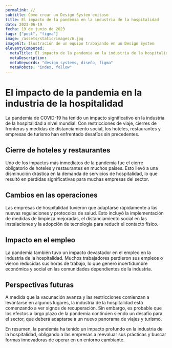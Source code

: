 ```yaml
---
permalink: //
subtitle: Cómo crear un Design System exitoso
title: El impacto de la pandemia en la industria de la hospitalidad
date: 2023-06-19
fecha: 19 de junio de 2023
tags: ["post", "figma"]
image: /assets/static/images/6.jpg
imageAlt: Ilustración de un equipo trabajando en un Design System
eleventyComputed:
  metaTitle: El impacto de la pandemia en la industria de la hospitalidad
  metaDescription: 
  metaKeywords: "design systems, diseño, figma"
  metaRobots: "index, follow"
---
```


# El impacto de la pandemia en la industria de la hospitalidad

La pandemia de COVID-19 ha tenido un impacto significativo en la industria de la hospitalidad a nivel mundial. Con restricciones de viaje, cierres de fronteras y medidas de distanciamiento social, los hoteles, restaurantes y empresas de turismo han enfrentado desafíos sin precedentes.

## Cierre de hoteles y restaurantes

Uno de los impactos más inmediatos de la pandemia fue el cierre obligatorio de hoteles y restaurantes en muchos países. Esto llevó a una disminución drástica en la demanda de servicios de hospitalidad, lo que resultó en pérdidas significativas para muchas empresas del sector.

## Cambios en las operaciones

Las empresas de hospitalidad tuvieron que adaptarse rápidamente a las nuevas regulaciones y protocolos de salud. Esto incluyó la implementación de medidas de limpieza mejoradas, el distanciamiento social en las instalaciones y la adopción de tecnología para reducir el contacto físico.

## Impacto en el empleo

La pandemia también tuvo un impacto devastador en el empleo en la industria de la hospitalidad. Muchos trabajadores perdieron sus empleos o vieron reducidas sus horas de trabajo, lo que generó incertidumbre económica y social en las comunidades dependientes de la industria.

## Perspectivas futuras

A medida que la vacunación avanza y las restricciones comienzan a levantarse en algunos lugares, la industria de la hospitalidad está comenzando a ver signos de recuperación. Sin embargo, es probable que los efectos a largo plazo de la pandemia continúen siendo un desafío para el sector, que deberá adaptarse a un nuevo panorama de viajes y turismo.

En resumen, la pandemia ha tenido un impacto profundo en la industria de la hospitalidad, obligando a las empresas a reevaluar sus prácticas y buscar formas innovadoras de operar en un entorno cambiante.